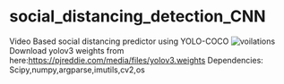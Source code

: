 # social_distancing_detection_CNN
Video Based social distancing predictor using YOLO-COCO
![voilations](https://user-images.githubusercontent.com/52100471/109548419-70e82800-7aee-11eb-96cb-35b08134d75a.PNG)
Download yolov3 weights from here:https://pjreddie.com/media/files/yolov3.weights
Dependencies:
Scipy,numpy,argparse,imutils,cv2,os

